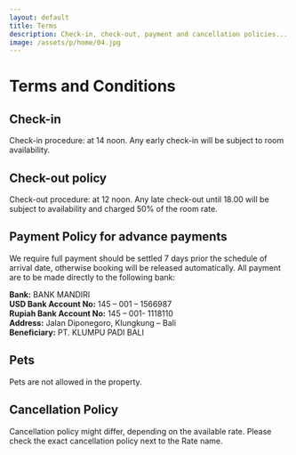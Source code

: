```yaml
---
layout: default
title: Terms
description: Check-in, check-out, payment and cancellation policies...
image: /assets/p/home/04.jpg
---
```

# Terms and Conditions

## Check-in

Check-in procedure: at 14 noon. Any early check-in will be subject to room availability.

## Check-out policy

Check-out procedure: at 12 noon. Any late check-out until 18.00 will be subject to availability and charged 50% of the room rate.

## Payment Policy for advance payments

We require full payment should be settled 7 days prior the schedule of arrival date, otherwise booking will be released automatically. All payment are to be made directly to the following bank:

**Bank:** BANK MANDIRI  
**USD Bank Account No:** 145 – 001 – 1566987  
**Rupiah Bank Account No:** 145 – 001- 1118110  
**Address:** Jalan Diponegoro, Klungkung – Bali       
**Beneficiary:** PT. KLUMPU PADI BALI    


## Pets

Pets are not allowed in the property.

## Cancellation Policy

Cancellation policy might differ, depending on the available rate. Please check the exact cancellation policy next to the Rate name.
